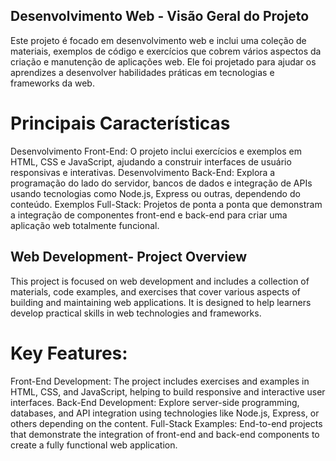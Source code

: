 ## Desenvolvimento Web - Visão Geral do Projeto

Este projeto é focado em desenvolvimento web e inclui uma coleção de materiais, exemplos de código e exercícios que cobrem vários aspectos da criação e manutenção de aplicações web. Ele foi projetado para ajudar os aprendizes a desenvolver habilidades práticas em tecnologias e frameworks da web.

# Principais Características

Desenvolvimento Front-End: O projeto inclui exercícios e exemplos em HTML, CSS e JavaScript, ajudando a construir interfaces de usuário responsivas e interativas.
Desenvolvimento Back-End: Explora a programação do lado do servidor, bancos de dados e integração de APIs usando tecnologias como Node.js, Express ou outras, dependendo do conteúdo.
Exemplos Full-Stack: Projetos de ponta a ponta que demonstram a integração de componentes front-end e back-end para criar uma aplicação web totalmente funcional.

## Web  Development- Project Overview

This project is focused on web development and includes a collection of materials, code examples, and exercises that cover various aspects of building and maintaining web applications. It is designed to help learners develop practical skills in web technologies and frameworks.

# Key Features:

Front-End Development: The project includes exercises and examples in HTML, CSS, and JavaScript, helping to build responsive and interactive user interfaces.
Back-End Development: Explore server-side programming, databases, and API integration using technologies like Node.js, Express, or others depending on the content.
Full-Stack Examples: End-to-end projects that demonstrate the integration of front-end and back-end components to create a fully functional web application.
